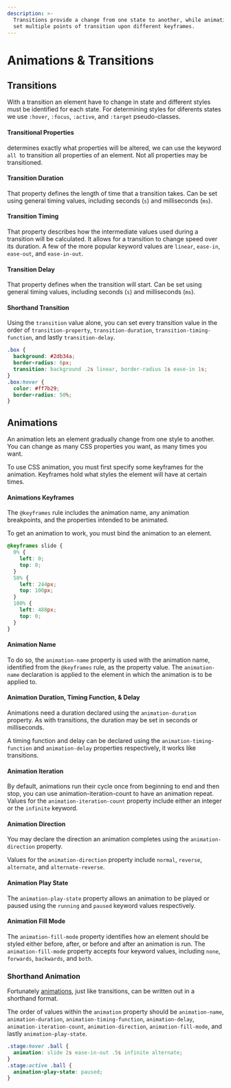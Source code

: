 ```yaml
---
description: >-
  Transitions provide a change from one state to another, while animations can
  set multiple points of transition upon different keyframes.
---
```


# Animations & Transitions

## Transitions

With a transition an element have to change in state and different styles must be identified for each state. For determining styles for diferents states we use  `:hover`, `:focus`, `:active`, and `:target` pseudo-classes.

#### **Transitional Properties**

determines exactly what properties will be altered, we can use the keyword `all `to transition all properties of an element. Not all properties may be transitioned.

#### Transition Duration

That property defines the length of time that a transition takes. Can be set using general timing values, including seconds (`s`) and milliseconds (`ms`).&#x20;

#### Transition Timing

That property describes how the intermediate values used during a transition will be calculated. It allows for a transition to change speed over its duration. A few of the more popular keyword values are   `linear`, `ease-in`, `ease-out`, and `ease-in-out`.

#### Transition Delay

That property defines when the transition will start. Can be set using general timing values, including seconds (`s`) and milliseconds (`ms`).&#x20;

#### Shorthand Transition

&#x20;Using the `transition` value alone, you can set every transition value in the order of `transition-property`, `transition-duration`, `transition-timing-function`, and lastly `transition-delay`.

```css
.box {
  background: #2db34a;
  border-radius: 6px;
  transition: background .2s linear, border-radius 1s ease-in 1s;
}
.box:hover {
  color: #ff7b29;
  border-radius: 50%;
}

```

## Animations

An animation lets an element gradually change from one style to another. You can change as many CSS properties you want, as many times you want.&#x20;

To use CSS animation, you must first specify some keyframes for the animation. Keyframes hold what styles the element will have at certain times.

#### Animations Keyframes

&#x20;The `@keyframes` rule includes the animation name, any animation breakpoints, and the properties intended to be animated.

To get an animation to work, you must bind the animation to an element.

```css
@keyframes slide {
  0% {
    left: 0;
    top: 0;
  }
  50% {
    left: 244px;
    top: 100px;
  }
  100% {
    left: 488px;
    top: 0;
  }
}

```

#### Animation Name

&#x20;To do so, the `animation-name` property is used with the animation name, identified from the `@keyframes` rule, as the property value. The `animation-name` declaration is applied to the element in which the animation is to be applied to.

#### Animation Duration, Timing Function, & Delay

Animations need a duration declared using the `animation-duration` property. As with transitions, the duration may be set in seconds or milliseconds.

&#x20;A timing function and delay can be declared using the `animation-timing-function` and `animation-delay` properties respectively, it works like transitions.

#### Animation Iteration

By default, animations run their cycle once from beginning to end and then stop, you can use animation-iteration-count to have an animation repeat.  Values for the `animation-iteration-count` property include either an integer or the `infinite` keyword.

#### Animation Direction

You may declare the direction an animation completes using the `animation-direction` property.

&#x20;Values for the `animation-direction` property include `normal`, `reverse`, `alternate`, and `alternate-reverse`.

#### Animation Play State

&#x20;The `animation-play-state` property allows an animation to be played or paused using the `running` and `paused` keyword values respectively.

#### Animation Fill Mode

&#x20;The `animation-fill-mode` property identifies how an element should be styled either before, after, or before and after an animation is run. The `animation-fill-mode` property accepts four keyword values, including `none`, `forwards`, `backwards`, and `both`.

### Shorthand Animation <a href="shorthand-animations" id="shorthand-animations"></a>

&#x20;Fortunately [animations](https://developer.mozilla.org/en-US/docs/CSS/Using\_CSS\_animations), just like transitions, can be written out in a shorthand format.

&#x20;The order of values within the `animation` property should be `animation-name`, `animation-duration`, `animation-timing-function`, `animation-delay`, `animation-iteration-count`, `animation-direction`, `animation-fill-mode`, and lastly `animation-play-state`.

```css
.stage:hover .ball {
  animation: slide 2s ease-in-out .5s infinite alternate;
}
.stage:active .ball {
  animation-play-state: paused;
}

```
